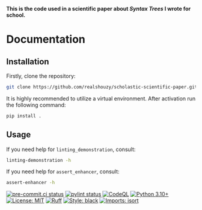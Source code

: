 **This is the code used in a scientific paper about *Syntax Trees* I wrote for school.**

# Documentation

## Installation

Firstly, clone the repository:

```bash
git clone https://github.com/realshouzy/scholastic-scientific-paper.git && cd scholastic-scientific-paper
```

It is highly recommended to utilize a virtual environment. After activation run the following command:

```bash
pip install .
```

## Usage

If you need help for ``linting_demonstration``, consult:

```bash
linting-demonstration -h
```

If you need help for ``assert_enhancer``, consult:

```bash
assert-enhancer -h
```

[![pre-commit.ci status](https://results.pre-commit.ci/badge/github/realshouzy/thesis-code/main.svg)](https://results.pre-commit.ci/latest/github/realshouzy/thesis-code/main)
[![pylint status](https://github.com/realshouzy/thesis-code/actions/workflows/pylint.yaml/badge.svg)](https://github.com/realshouzy/thesis-code/actions/workflows/pylint.yaml)
[![CodeQL](https://github.com/realshouzy/thesis-code/actions/workflows/codeql.yaml/badge.svg)](https://github.com/realshouzy/thesis-code/actions/workflows/codeql.yaml)
[![Python 3.10+](https://img.shields.io/badge/python-3.10%20|%203.11-blue.svg)](https://www.python.org/downloads)
[![License: MIT](https://img.shields.io/badge/License-MIT-yellow.svg)](https://github.com/realshouzy/auto-file-sorter/blob/main/LICENSE)
[![Ruff](https://img.shields.io/endpoint?url=https://raw.githubusercontent.com/astral-sh/ruff/main/assets/badge/v2.json)](https://github.com/astral-sh/ruff)
[![Style: black](https://img.shields.io/badge/code%20style-black-000000.svg)](https://github.com/psf/black)
[![Imports: isort](https://img.shields.io/badge/%20imports-isort-%231674b1?style=flat&labelColor=ef8336)](https://pycqa.github.io/isort/)

